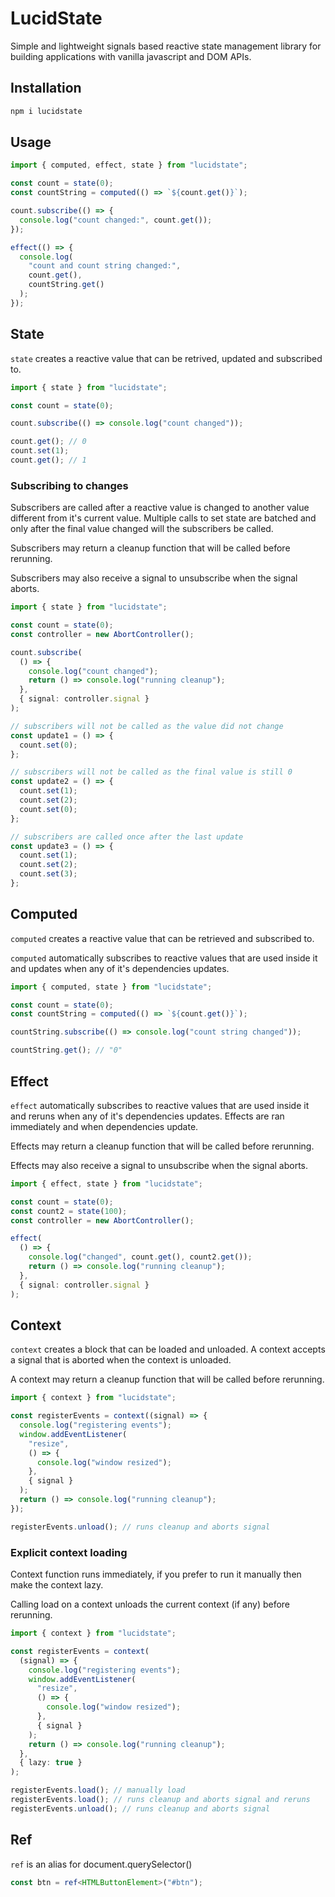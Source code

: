 # LucidState

Simple and lightweight signals based reactive state management library for building applications with vanilla javascript and DOM APIs.

## Installation

```sh
npm i lucidstate
```

## Usage

```ts
import { computed, effect, state } from "lucidstate";

const count = state(0);
const countString = computed(() => `${count.get()}`);

count.subscribe(() => {
  console.log("count changed:", count.get());
});

effect(() => {
  console.log(
    "count and count string changed:",
    count.get(),
    countString.get()
  );
});
```

## State

`state` creates a reactive value that can be retrived, updated and subscribed to.

```ts
import { state } from "lucidstate";

const count = state(0);

count.subscribe(() => console.log("count changed"));

count.get(); // 0
count.set(1);
count.get(); // 1
```

### Subscribing to changes

Subscribers are called after a reactive value is changed to another value different from it's current value.
Multiple calls to set state are batched and only after the final value changed will the subscribers be called.

Subscribers may return a cleanup function that will be called before rerunning.

Subscribers may also receive a signal to unsubscribe when the signal aborts.

```ts
import { state } from "lucidstate";

const count = state(0);
const controller = new AbortController();

count.subscribe(
  () => {
    console.log("count changed");
    return () => console.log("running cleanup");
  },
  { signal: controller.signal }
);

// subscribers will not be called as the value did not change
const update1 = () => {
  count.set(0);
};

// subscribers will not be called as the final value is still 0
const update2 = () => {
  count.set(1);
  count.set(2);
  count.set(0);
};

// subscribers are called once after the last update
const update3 = () => {
  count.set(1);
  count.set(2);
  count.set(3);
};
```

## Computed

`computed` creates a reactive value that can be retrieved and subscribed to.

`computed` automatically subscribes to reactive values that are used inside it and updates when any of it's dependencies updates.

```ts
import { computed, state } from "lucidstate";

const count = state(0);
const countString = computed(() => `${count.get()}`);

countString.subscribe(() => console.log("count string changed"));

countString.get(); // "0"
```

## Effect

`effect` automatically subscribes to reactive values that are used inside it and reruns when any of it's dependencies updates.
Effects are ran immediately and when dependencies update.

Effects may return a cleanup function that will be called before rerunning.

Effects may also receive a signal to unsubscribe when the signal aborts.

```ts
import { effect, state } from "lucidstate";

const count = state(0);
const count2 = state(100);
const controller = new AbortController();

effect(
  () => {
    console.log("changed", count.get(), count2.get());
    return () => console.log("running cleanup");
  },
  { signal: controller.signal }
);
```

## Context

`context` creates a block that can be loaded and unloaded. A context accepts a signal that is aborted when the context is unloaded.

A context may return a cleanup function that will be called before rerunning.

```ts
import { context } from "lucidstate";

const registerEvents = context((signal) => {
  console.log("registering events");
  window.addEventListener(
    "resize",
    () => {
      console.log("window resized");
    },
    { signal }
  );
  return () => console.log("running cleanup");
});

registerEvents.unload(); // runs cleanup and aborts signal
```

### Explicit context loading

Context function runs immediately, if you prefer to run it manually then make the context lazy.

Calling load on a context unloads the current context (if any) before rerunning.

```ts
import { context } from "lucidstate";

const registerEvents = context(
  (signal) => {
    console.log("registering events");
    window.addEventListener(
      "resize",
      () => {
        console.log("window resized");
      },
      { signal }
    );
    return () => console.log("running cleanup");
  },
  { lazy: true }
);

registerEvents.load(); // manually load
registerEvents.load(); // runs cleanup and aborts signal and reruns
registerEvents.unload(); // runs cleanup and aborts signal
```

## Ref

`ref` is an alias for document.querySelector()

```ts
const btn = ref<HTMLButtonElement>("#btn");
```
